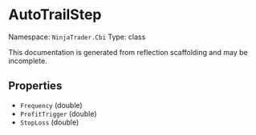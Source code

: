 # AutoTrailStep

Namespace: `NinjaTrader.Cbi`
Type: class

This documentation is generated from reflection scaffolding and may be incomplete.

## Properties
- `Frequency` (double)
- `ProfitTrigger` (double)
- `StopLoss` (double)
